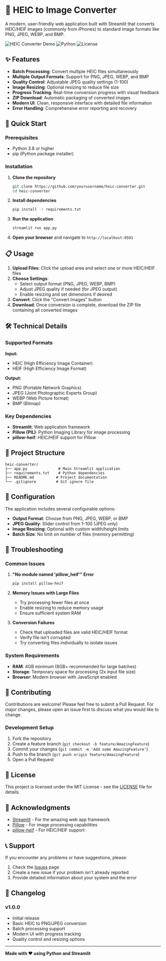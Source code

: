 # 📸 HEIC to Image Converter

A modern, user-friendly web application built with Streamlit that converts HEIC/HEIF images (commonly from iPhones) to standard image formats like PNG, JPEG, WEBP, and BMP.

![HEIC Converter Demo](https://img.shields.io/badge/Streamlit-FF4B4B?style=for-the-badge&logo=streamlit&logoColor=white)
![Python](https://img.shields.io/badge/Python-3776AB?style=for-the-badge&logo=python&logoColor=white)
![License](https://img.shields.io/badge/License-MIT-green?style=for-the-badge)

## ✨ Features

- **Batch Processing**: Convert multiple HEIC files simultaneously
- **Multiple Output Formats**: Support for PNG, JPEG, WEBP, and BMP
- **Quality Control**: Adjustable JPEG quality settings (1-100)
- **Image Resizing**: Optional resizing to reduce file size
- **Progress Tracking**: Real-time conversion progress with visual feedback
- **ZIP Download**: Automatic packaging of converted images
- **Modern UI**: Clean, responsive interface with detailed file information
- **Error Handling**: Comprehensive error reporting and recovery

## 🚀 Quick Start

### Prerequisites

- Python 3.8 or higher
- pip (Python package installer)

### Installation

1. **Clone the repository**
   ```bash
   git clone https://github.com/yourusername/heic-converter.git
   cd heic-converter
   ```

2. **Install dependencies**
   ```bash
   pip install -r requirements.txt
   ```

3. **Run the application**
   ```bash
   streamlit run app.py
   ```

4. **Open your browser** and navigate to `http://localhost:8501`

## 📋 Usage

1. **Upload Files**: Click the upload area and select one or more HEIC/HEIF files
2. **Choose Settings**:
   - Select output format (PNG, JPEG, WEBP, BMP)
   - Adjust JPEG quality if needed (for JPEG output)
   - Enable resizing and set dimensions if desired
3. **Convert**: Click the "Convert Images" button
4. **Download**: Once conversion is complete, download the ZIP file containing all converted images

## 🛠️ Technical Details

### Supported Formats

**Input:**
- HEIC (High Efficiency Image Container)
- HEIF (High Efficiency Image Format)

**Output:**
- PNG (Portable Network Graphics)
- JPEG (Joint Photographic Experts Group)
- WEBP (Web Picture format)
- BMP (Bitmap)

### Key Dependencies

- **Streamlit**: Web application framework
- **Pillow (PIL)**: Python Imaging Library for image processing
- **pillow-heif**: HEIC/HEIF support for Pillow

## 📁 Project Structure

```
heic-converter/
├── app.py              # Main Streamlit application
├── requirements.txt    # Python dependencies
├── README.md          # Project documentation
└── .gitignore         # Git ignore file
```

## 🔧 Configuration

The application includes several configurable options:

- **Output Format**: Choose from PNG, JPEG, WEBP, or BMP
- **JPEG Quality**: Slider control from 1-100 (JPEG only)
- **Image Resizing**: Optional with custom width/height limits
- **Batch Size**: No limit on number of files (memory permitting)

## 🐛 Troubleshooting

### Common Issues

1. **"No module named 'pillow_heif'" Error**
   ```bash
   pip install pillow-heif
   ```

2. **Memory Issues with Large Files**
   - Try processing fewer files at once
   - Enable resizing to reduce memory usage
   - Ensure sufficient system RAM

3. **Conversion Failures**
   - Check that uploaded files are valid HEIC/HEIF format
   - Verify file isn't corrupted
   - Try converting files individually to isolate issues

### System Requirements

- **RAM**: 4GB minimum (8GB+ recommended for large batches)
- **Storage**: Temporary space for processing (2x input file size)
- **Browser**: Modern browser with JavaScript enabled

## 🤝 Contributing

Contributions are welcome! Please feel free to submit a Pull Request. For major changes, please open an issue first to discuss what you would like to change.

### Development Setup

1. Fork the repository
2. Create a feature branch (`git checkout -b feature/AmazingFeature`)
3. Commit your changes (`git commit -m 'Add some AmazingFeature'`)
4. Push to the branch (`git push origin feature/AmazingFeature`)
5. Open a Pull Request

## 📝 License

This project is licensed under the MIT License - see the [LICENSE](LICENSE) file for details.

## 🙏 Acknowledgments

- [Streamlit](https://streamlit.io/) - For the amazing web app framework
- [Pillow](https://python-pillow.org/) - For image processing capabilities
- [pillow-heif](https://github.com/bigcat88/pillow_heif) - For HEIC/HEIF support

## 📞 Support

If you encounter any problems or have suggestions, please:

1. Check the [Issues](https://github.com/yourusername/heic-converter/issues) page
2. Create a new issue if your problem isn't already reported
3. Provide detailed information about your system and the error

## 🔄 Changelog

### v1.0.0
- Initial release
- Basic HEIC to PNG/JPEG conversion
- Batch processing support
- Modern UI with progress tracking
- Quality control and resizing options

---

**Made with ❤️ using Python and Streamlit**
